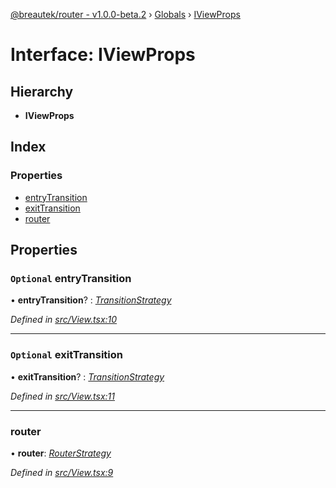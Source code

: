 [@breautek/router - v1.0.0-beta.2](../README.md) › [Globals](../globals.md) › [IViewProps](iviewprops.md)

# Interface: IViewProps

## Hierarchy

* **IViewProps**

## Index

### Properties

* [entryTransition](iviewprops.md#optional-entrytransition)
* [exitTransition](iviewprops.md#optional-exittransition)
* [router](iviewprops.md#router)

## Properties

### `Optional` entryTransition

• **entryTransition**? : *[TransitionStrategy](../classes/transitionstrategy.md)*

*Defined in [src/View.tsx:10](https://github.com/breautek/router/blob/658faf7/src/View.tsx#L10)*

___

### `Optional` exitTransition

• **exitTransition**? : *[TransitionStrategy](../classes/transitionstrategy.md)*

*Defined in [src/View.tsx:11](https://github.com/breautek/router/blob/658faf7/src/View.tsx#L11)*

___

###  router

• **router**: *[RouterStrategy](../classes/routerstrategy.md)*

*Defined in [src/View.tsx:9](https://github.com/breautek/router/blob/658faf7/src/View.tsx#L9)*
